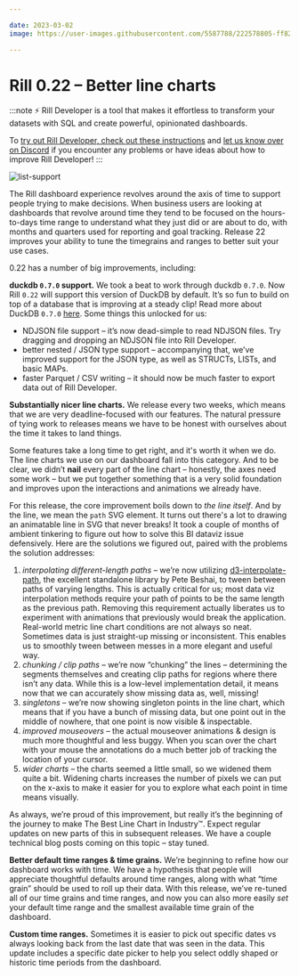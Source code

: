 ```yaml
---

date: 2023-03-02
image: https://user-images.githubusercontent.com/5587788/222578805-ff829060-0084-4c71-911f-4a552c1a647e.png

---
```



# Rill 0.22 – Better line charts

:::note
⚡ Rill Developer is a tool that makes it effortless to transform your datasets with SQL and create powerful, opinionated dashboards.

To [try out Rill Developer, check out these instructions](../install) and [let us know over on Discord](https://bit.ly/3bbcSl9) if you encounter any problems or have ideas about how to improve Rill Developer!
:::


![list-support](https://user-images.githubusercontent.com/5587788/222578157-6f243ef0-7d3c-4374-acb9-32db111c472e.gif "804097167")

The Rill dashboard experience revolves around the axis of time to support people trying to make decisions. When business users are looking at dashboards that revolve around time they tend to be focused on the hours-to-days time range to understand what they just did or are about to do, with months and quarters used for reporting and goal tracking. Release 22 improves your ability to tune the timegrains and ranges to better suit your use cases. 

0.22 has a number of big improvements, including:

**duckdb `0.7.0` support.** We took a beat to work through duckdb `0.7.0`. Now Rill `0.22` will support this version of DuckDB by default. It’s so fun to build on top of a database that is improving at a steady clip! Read more about DuckDB `0.7.0` [here](https://duckdb.org/2023/02/13/announcing-duckdb-070.html). Some things this unlocked for us:

- NDJSON file support – it’s now dead-simple to read NDJSON files. Try dragging and dropping an NDJSON file into Rill Developer.
- better nested / JSON type support – accompanying that, we’ve improved support for the JSON type, as well as STRUCTs, LISTs, and basic MAPs.
- faster Parquet / CSV writing – it should now be much faster to export data out of Rill Developer.

**Substantially nicer line charts.** We release every two weeks, which means that we are very deadline-focused with our features. The natural pressure of tying work to releases means we have to be honest with ourselves about the time it takes to land things.

Some features take a long time to get right, and it's worth it when we do. The line charts we use on our dashboard fall into this category. And to be clear, we didn’t ****nail**** every part of the line chart – honestly, the axes need some work – but we put together something that is a very solid foundation and improves upon the interactions and animations we already have.

For this release, the core improvement boils down to _the line itself_. And by the line, we mean the `path` SVG element. It turns out there's a lot to drawing an animatable line in SVG that never breaks! It took a couple of months of ambient tinkering to figure out how to solve this BI dataviz issue defensively. Here are the solutions we figured out, paired with the problems the solution addresses:

1. *interpolating different-length paths* – we’re now utilizing [d3-interpolate-path](https://github.com/pbeshai/d3-interpolate-path), the excellent standalone library by Pete Beshai, to tween between paths of varying lengths. This is actually critical for us; most data viz interpolation methods require your path of points to be the same length as the previous path. Removing this requirement actually liberates us to experiment with animations that previously would break the application. Real-world metric line chart conditions are not always so neat. Sometimes data is just straight-up missing or inconsistent. This enables us to smoothly tween between messes in a more elegant and useful way.
2. *chunking / clip paths* – we’re now “chunking” the lines – determining the segments themselves and creating clip paths for regions where there isn’t any data. While this is a low-level implementation detail, it means now that we can accurately show missing data as, well, missing!
3. *singletons* – we’re now showing singleton points in the line chart, which means that if you have a bunch of missing data, but one point out in the middle of nowhere, that one point is now visible & inspectable.
4. *improved mouseovers* – the actual mouseover animations & design is much more thoughtful and less buggy. When you scan over the chart with your mouse the annotations do a much better job of tracking the location of your cursor.
5. *wider charts* – the charts seemed a little small, so we widened them quite a bit. Widening charts increases the number of pixels we can put on the x-axis to make it easier for you to explore what each point in time means visually.

As always, we’re proud of this improvement, but really it’s the beginning of the journey to make The Best Line Chart in Industry™. Expect regular updates on new parts of this in subsequent releases. We have a couple technical blog posts coming on this topic – stay tuned.

**Better default time ranges & time grains.** We’re beginning to refine how our dashboard works with time. We have a hypothesis that people will appreciate thoughtful defaults around time ranges, along with what  “time grain” should be used to roll up their data. With this release, we’ve re-tuned all of our time grains and time ranges, and now you can also more easily *set* your default time range and the smallest available time grain of the dashboard.

**Custom time ranges.** Sometimes it is easier to pick out specific dates vs always looking back from the last date that was seen in the data. This update includes a specific date picker to help you select oddly shaped or historic time periods from the dashboard.
